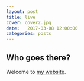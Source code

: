 ```yaml
---
layout: post
title: live
cover: cover2.jpg
date:   2017-03-08 12:00:00
categories: posts
---
```


## Who goes there?

Welcome to [my website](http://www.isaacschultz.com).
